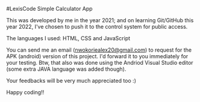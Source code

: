 #LexisCode Simple Calculator App

This was developed by me in the year 2021; and on learning Git/GitHub
this year 2022, I've chosen to push it to the control system for public
access.

The languages I used: HTML, CSS and JavaScript

You can send me an email (nwokoriealex20@gmail.com) to request for the APK (android) version of this project. I'd forward it to you immediately for your testing. Btw, that also was done using the Andriod Visual Studio editor (some extra JAVA language was added though).

Your feedbacks will be very much appreciated too :)

Happy coding!!

